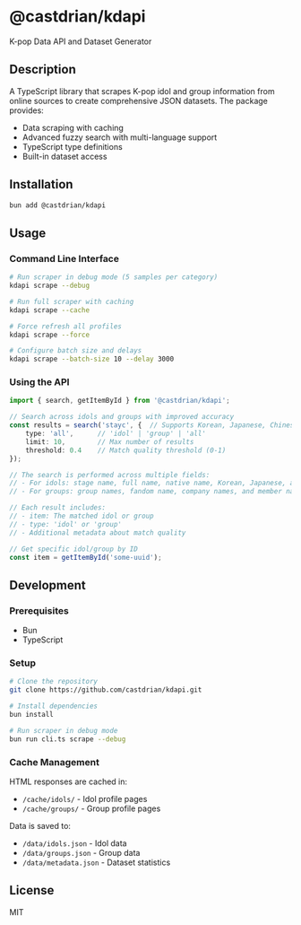 # @castdrian/kdapi

K-pop Data API and Dataset Generator

## Description

A TypeScript library that scrapes K-pop idol and group information from online sources to create comprehensive JSON datasets. The package provides:

- Data scraping with caching
- Advanced fuzzy search with multi-language support
- TypeScript type definitions
- Built-in dataset access

## Installation

```bash
bun add @castdrian/kdapi
```

## Usage

### Command Line Interface

```bash
# Run scraper in debug mode (5 samples per category)
kdapi scrape --debug

# Run full scraper with caching
kdapi scrape --cache

# Force refresh all profiles
kdapi scrape --force

# Configure batch size and delays
kdapi scrape --batch-size 10 --delay 3000
```

### Using the API

```typescript
import { search, getItemById } from '@castdrian/kdapi';

// Search across idols and groups with improved accuracy
const results = search('stayc', {  // Supports Korean, Japanese, Chinese characters
    type: 'all',      // 'idol' | 'group' | 'all'
    limit: 10,        // Max number of results
    threshold: 0.4    // Match quality threshold (0-1)
});

// The search is performed across multiple fields:
// - For idols: stage name, full name, native name, Korean, Japanese, and Chinese names
// - For groups: group names, fandom name, company names, and member names

// Each result includes:
// - item: The matched idol or group
// - type: 'idol' or 'group'
// - Additional metadata about match quality

// Get specific idol/group by ID
const item = getItemById('some-uuid');
```

## Development

### Prerequisites

- Bun
- TypeScript

### Setup

```bash
# Clone the repository
git clone https://github.com/castdrian/kdapi.git

# Install dependencies
bun install

# Run scraper in debug mode
bun run cli.ts scrape --debug
```

### Cache Management

HTML responses are cached in:

- `/cache/idols/` - Idol profile pages
- `/cache/groups/` - Group profile pages

Data is saved to:

- `/data/idols.json` - Idol data
- `/data/groups.json` - Group data
- `/data/metadata.json` - Dataset statistics

## License

MIT
